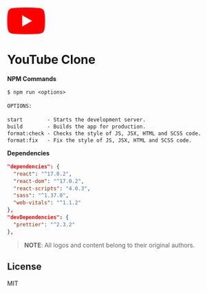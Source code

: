 ![YouTube Logo](./src/assets/images/logo-raw.png)

# YouTube Clone

**NPM Commands**
```shell
$ npm run <options>

OPTIONS:

start        - Starts the development server.
build        - Builds the app for production.
format:check - Checks the style of JS, JSX, HTML and SCSS code.
format:fix   - Fix the style of JS, JSX, HTML and SCSS code.
```

**Dependencies**
```json
"dependencies": {
  "react": "^17.0.2",
  "react-dom": "^17.0.2",
  "react-scripts": "4.0.3",
  "sass": "^1.37.0",
  "web-vitals": "^1.1.2"
},
"devDependencies": {
  "prettier": "^2.3.2"
},
```

> **NOTE**: All logos and content belong to their original authors.

## License

MIT
